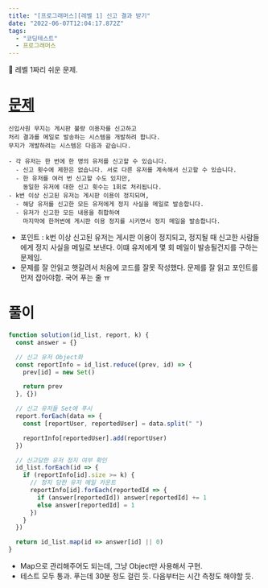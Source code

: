 ```yaml
---
title: "[프로그래머스][레벨 1] 신고 결과 받기"
date: "2022-06-07T12:04:17.872Z"
tags:
  - "코딩테스트"
  - 프로그래머스
---
```


📕 레벨 1짜리 쉬운 문제.

# [문제](https://programmers.co.kr/learn/courses/30/lessons/92334?language=javascript)

```
신입사원 무지는 게시판 불량 이용자를 신고하고
처리 결과를 메일로 발송하는 시스템을 개발하려 합니다.
무지가 개발하려는 시스템은 다음과 같습니다.

- 각 유저는 한 번에 한 명의 유저를 신고할 수 있습니다.
  - 신고 횟수에 제한은 없습니다. 서로 다른 유저를 계속해서 신고할 수 있습니다.
  - 한 유저를 여러 번 신고할 수도 있지만,
    동일한 유저에 대한 신고 횟수는 1회로 처리됩니다.
- k번 이상 신고된 유저는 게시판 이용이 정지되며,
  - 해당 유저를 신고한 모든 유저에게 정지 사실을 메일로 발송합니다.
  - 유저가 신고한 모든 내용을 취합하여
    마지막에 한꺼번에 게시판 이용 정지를 시키면서 정지 메일을 발송합니다.
```

- 포인트 : k번 이상 신고된 유저는 게시판 이용이 정지되고, 정지될 때 신고한 사람들에게 정지 사실을 메일로 보낸다. 이떄 유저에게 몇 회 메일이 발송될건지를 구하는 문제임.
- 문제를 잘 안읽고 햇갈려서 처음에 코드를 잘못 작성했다. 문제를 잘 읽고 포인트를 먼저 잡아야함. 국어 푸는 줄 ㅠ

# 풀이

```js
function solution(id_list, report, k) {
  const answer = {}

  // 신고 유저 Object화
  const reportInfo = id_list.reduce((prev, id) => {
    prev[id] = new Set()

    return prev
  }, {})

  // 신고 유저들 Set에 푸시
  report.forEach(data => {
    const [reportUser, reportedUser] = data.split(" ")

    reportInfo[reportedUser].add(reportUser)
  })

  // 신고당한 유저 정지 여부 확인
  id_list.forEach(id => {
    if (reportInfo[id].size >= k) {
      // 정지 당한 유저 메일 카운트
      reportInfo[id].forEach(reportedId => {
        if (answer[reportedId]) answer[reportedId] += 1
        else answer[reportedId] = 1
      })
    }
  })

  return id_list.map(id => answer[id] || 0)
}
```

- Map으로 관리해주어도 되는데, 그냥 Object만 사용해서 구현.
- 테스트 모두 통과. 푸는데 30분 정도 걸린 듯. 다음부터는 시간 측정도 해야할 듯.
